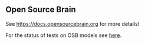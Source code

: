 ## Open Source Brain

See https://docs.opensourcebrain.org for more details!

For the status of tests on OSB models see [here](https://github.com/OpenSourceBrain/.github/blob/main/testsheet/README.md).
